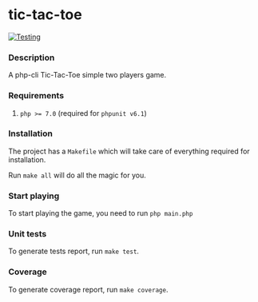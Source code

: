 # tic-tac-toe

[![Testing](https://github.com/mnsami/tic-tac-toe/actions/workflows/main.yml/badge.svg)](https://github.com/mnsami/tic-tac-toe/actions/workflows/main.yml)

### Description

A php-cli Tic-Tac-Toe simple two players game.

### Requirements

1. `php >= 7.0` (required for `phpunit v6.1`)

### Installation

The project has a `Makefile` which will take care of everything required for installation.

Run `make all` will do all the magic for you.

### Start playing

To start playing the game, you need to run `php main.php`

### Unit tests

To generate tests report, run `make test`.

### Coverage

To generate coverage report, run `make coverage`.
